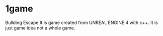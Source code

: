 # 1game
Bullding Escape
It is game created from UNREAL ENGINE 4 with c++.
It is just game idea not a whole game.
